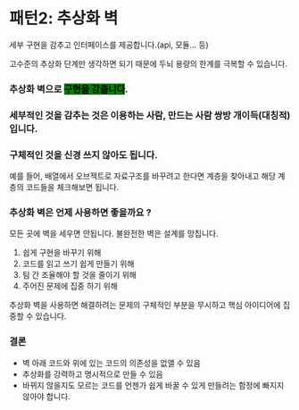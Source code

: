 # 패턴2: 추상화 벽

세부 구현을 감추고 인터페이스를 제공합니다.(api, 모듈... 등)

고수준의 추상화 단계만 생각하면 되기 때문에 두뇌 용량의 한계를 극복할 수 있습니다.



### 추상화 벽으로 <mark style="background-color:green;">구현을 감춥니다</mark>.

### 세부적인 것을 감추는 것은 이용하는 사람, 만드는 사람 쌍방 개이득(대칭적)입니다.

### 구체적인 것을 신경 쓰지 않아도 됩니다.

예를 들어, 배열에서 오브젝트로 자료구조를 바꾸려고 한다면 계층을 찾아내고 해당 계층의 코드들을 체크해보면 됩니다.&#x20;



### 추상화 벽은 언제 사용하면 좋을까요 ?

모든 곳에 벽을 세우면 안됩니다. 불완전한 벽은 설계를 망칩니다.

1. 쉽게 구현을 바꾸기 위해
2. 코드를 읽고 쓰기 쉽게 만들기 위해
3. 팀 간 조율해야 할 것을 줄이기 위해
4. 주어진 문제에 집중 하기 위해

추상화 벽을 사용하면 해결하려는 문제의 구체적인 부분을 무시하고 핵심 아이디어에 집중할 수 있습니다.



### 결론

* 벽 아래 코드와 위에 있는 코드의 의존성을 없앨 수 있음
* 추상화를 강력하고 명시적으로 만들 수 있음
* 바뀌지 않을지도 모르는 코드를 언젠가 쉽게 바꿀 수 있게 만들려는 함정에 빠지지 않아야 합니다.



